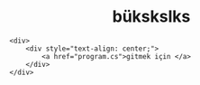 <!DOCTYPE html>
<html lang="en">
<head>
    <meta charset="UTF-8">
    <meta http-equiv="X-UA-Compatible" content="IE=edge">
    <meta name="viewport" content="width=device-width, initial-scale=1.0">
</head>
<body>
	<h1 style="text-align: center;">
		bükskslks
	</h1>

	<div>
		<div style="text-align: center;">
			<a href="program.cs">gitmek için </a>
		</div>
	</div>

</body>
</html>
